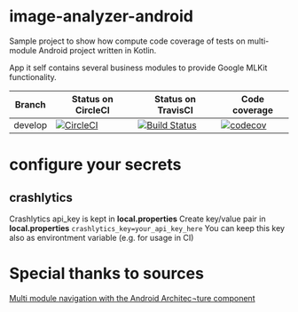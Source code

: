 # image-analyzer-android
Sample project to show how compute code coverage of tests on multi-module Android project written in Kotlin.

App it self contains several business modules to provide Google MLKit functionality.


| Branch | Status on CircleCI | Status on TravisCI | Code coverage |
| --- | --- | --- | --- |
| develop| [![CircleCI](https://circleci.com/gh/kotomisak/image-analyzer-android.svg?style=svg)](https://circleci.com/gh/kotomisak/image-analyzer-android)|[![Build Status](https://travis-ci.org/kotomisak/image-analyzer-android.svg?branch=develop)](https://travis-ci.org/kotomisak/image-analyzer-android)|[![codecov](https://codecov.io/gh/kotomisak/image-analyzer-android/branch/develop/graph/badge.svg)](https://codecov.io/gh/kotomisak/image-analyzer-android)|


# configure your secrets

## crashlytics
Crashlytics api_key is kept in **local.properties**
Create key/value pair in **local.properties** `crashlytics_key=your_api_key_here`
You can keep this key also as environtment variable (e.g. for usage in CI)

# Special thanks to sources


[Multi module navigation with the Android Architec¬ture component](https://medium.com/@hartwich.daniel/multi-module-navigation-with-the-android-architecture-component-82ed028fa1d9)
